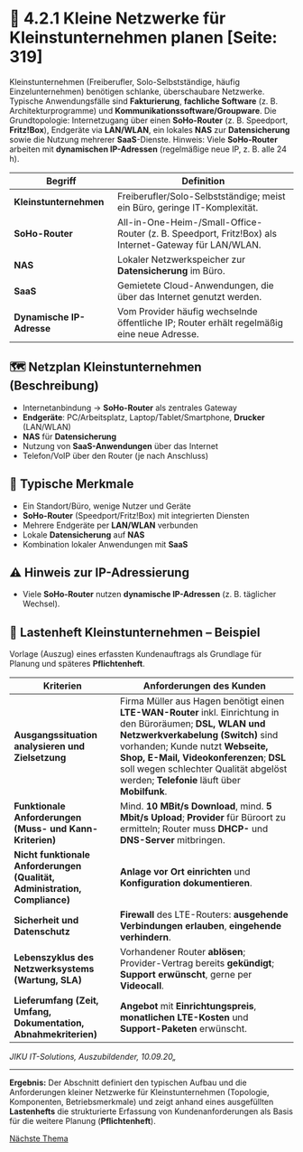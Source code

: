 # 🧩 4.2.1 Kleine Netzwerke für Kleinstunternehmen planen [Seite: 319]

Kleinstunternehmen (Freiberufler, Solo-Selbstständige, häufig Einzelunternehmen) benötigen schlanke, überschaubare Netzwerke. Typische Anwendungsfälle sind **Fakturierung**, **fachliche Software** (z. B. Architekturprogramme) und **Kommunikationssoftware/Groupware**. Die Grundtopologie: Internetzugang über einen **SoHo-Router** (z. B. Speedport, **Fritz!Box**), Endgeräte via **LAN/WLAN**, ein lokales **NAS** zur **Datensicherung** sowie die Nutzung mehrerer **SaaS**-Dienste. Hinweis: Viele **SoHo-Router** arbeiten mit **dynamischen IP-Adressen** (regelmäßige neue IP, z. B. alle 24 h). 

| Begriff                   | Definition                                                                                            |
| ------------------------- | ----------------------------------------------------------------------------------------------------- |
| **Kleinstunternehmen**    | Freiberufler/Solo-Selbstständige; meist ein Büro, geringe IT-Komplexität.                             |
| **SoHo-Router**           | All-in-One-Heim-/Small-Office-Router (z. B. Speedport, Fritz!Box) als Internet-Gateway für LAN/WLAN.  |
| **NAS**                   | Lokaler Netzwerkspeicher zur **Datensicherung** im Büro.                                              |
| **SaaS**                  | Gemietete Cloud-Anwendungen, die über das Internet genutzt werden.                                    |
| **Dynamische IP-Adresse** | Vom Provider häufig wechselnde öffentliche IP; Router erhält regelmäßig eine neue Adresse.            |

## 🗺️ Netzplan Kleinstunternehmen (Beschreibung)

* Internetanbindung → **SoHo-Router** als zentrales Gateway
* **Endgeräte**: PC/Arbeitsplatz, Laptop/Tablet/Smartphone, **Drucker** (LAN/WLAN)
* **NAS** für **Datensicherung**
* Nutzung von **SaaS-Anwendungen** über das Internet
* Telefon/VoIP über den Router (je nach Anschluss) 

## 📌 Typische Merkmale

* Ein Standort/Büro, wenige Nutzer und Geräte
* **SoHo-Router** (Speedport/Fritz!Box) mit integrierten Diensten
* Mehrere Endgeräte per **LAN/WLAN** verbunden
* Lokale **Datensicherung** auf **NAS**
* Kombination lokaler Anwendungen mit **SaaS** 

## ⚠️ Hinweis zur IP-Adressierung

* Viele **SoHo-Router** nutzen **dynamische IP-Adressen** (z. B. täglicher Wechsel). 

## 🧾 Lastenheft Kleinstunternehmen – Beispiel

Vorlage (Auszug) eines erfassten Kundenauftrags als Grundlage für Planung und späteres **Pflichtenheft**. 

| Kriterien                                                                  | Anforderungen des Kunden                                                                                                                                                                                                                                                                                               |
| -------------------------------------------------------------------------- | ---------------------------------------------------------------------------------------------------------------------------------------------------------------------------------------------------------------------------------------------------------------------------------------------------------------------- |
| **Ausgangssituation analysieren und Zielsetzung**                          | Firma Müller aus Hagen benötigt einen **LTE-WAN-Router** inkl. Einrichtung in den Büroräumen; **DSL, WLAN und Netzwerkverkabelung (Switch)** sind vorhanden; Kunde nutzt **Webseite, Shop, E-Mail, Videokonferenzen**; **DSL** soll wegen schlechter Qualität abgelöst werden; **Telefonie** läuft über **Mobilfunk**. |
| **Funktionale Anforderungen (Muss- und Kann-Kriterien)**                   | Mind. **10 MBit/s Download**, mind. **5 Mbit/s Upload**; **Provider** für Büroort zu ermitteln; Router muss **DHCP-** und **DNS-Server** mitbringen.                                                                                                                                                                   |
| **Nicht funktionale Anforderungen (Qualität, Administration, Compliance)** | **Anlage vor Ort einrichten** und **Konfiguration dokumentieren**.                                                                                                                                                                                                                                                     |
| **Sicherheit und Datenschutz**                                             | **Firewall** des LTE-Routers: **ausgehende Verbindungen erlauben**, **eingehende verhindern**.                                                                                                                                                                                                                         |
| **Lebenszyklus des Netzwerksystems (Wartung, SLA)**                        | Vorhandener Router **ablösen**; Provider-Vertrag bereits **gekündigt**; **Support erwünscht**, gerne per **Videocall**.                                                                                                                                                                                                |
| **Lieferumfang (Zeit, Umfang, Dokumentation, Abnahmekriterien)**           | **Angebot** mit **Einrichtungspreis**, **monatlichen LTE-Kosten** und **Support-Paketen** erwünscht.                                                                                                                                                                                                                   |

*JIKU IT-Solutions, Auszubildender, 10.09.20„* 

---

**Ergebnis:** Der Abschnitt definiert den typischen Aufbau und die Anforderungen kleiner Netzwerke für Kleinstunternehmen (Topologie, Komponenten, Betriebsmerkmale) und zeigt anhand eines ausgefüllten **Lastenhefts** die strukturierte Erfassung von Kundenanforderungen als Basis für die weitere Planung (**Pflichtenheft**).

[Nächste Thema](./4.2.2_Mittlere_Netzwerke_fuer_KMU_und_mittelgrosse_Organisationen_planen.md)